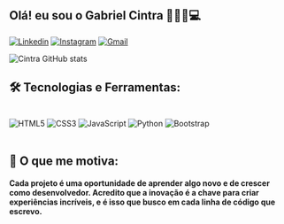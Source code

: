 ## Olá! eu sou o Gabriel Cintra 🙋🏾‍♂️💻

[![Linkedin](https://img.shields.io/badge/LinkedIn-0077B5?style=for-the-badge&logo=linkedin&logoColor=white)](https://www.linkedin.com/in/gabriel-cintra-developer/)
[![Instagram](https://img.shields.io/badge/Instagram-E4405F?style=for-the-badge&logo=instagram&logoColor=white)](https://www.instagram.com/__.grabek277/)
[![Gmail](https://img.shields.io/badge/Gmail-D14836?style=for-the-badge&logo=gmail&logoColor=white)](mailto:cintragabrielcintra@gmail.com)

![Cintra GitHub stats](https://github-readme-stats.vercel.app/api?username=developercintra&show_icons=true&theme=merko)

## 🛠️ Tecnologias e Ferramentas:

<div style="display: inline_block"><br/>
    <img align="center" alt="HTML5" src="https://img.shields.io/badge/HTML5-E34F26?style=for-the-badge&logo=html5&logoColor=white"/>
        <img align="center" alt="CSS3" src="https://img.shields.io/badge/CSS3-1572B6?style=for-the-badge&logo=css3&logoColor=white"/>
        <img align="center" alt="JavaScript" src="https://img.shields.io/badge/JavaScript-323330?style=for-the-badge&logo=javascript&logoColor=F7DF1E"/>
        <img align="center" alt="Python" src="https://img.shields.io/badge/Python-14354C?style=for-the-badge&logo=python&logoColor=white">
        <img align="center" alt="Bootstrap" src="https://img.shields.io/badge/Bootstrap-563D7C?style=for-the-badge&logo=bootstrap&logoColor=white">
</div><br/>

## 🚀 O que me motiva:
#### Cada projeto é uma oportunidade de aprender algo novo e de crescer como desenvolvedor. Acredito que a inovação é a chave para criar experiências incríveis, e é isso que busco em cada linha de código que escrevo.
